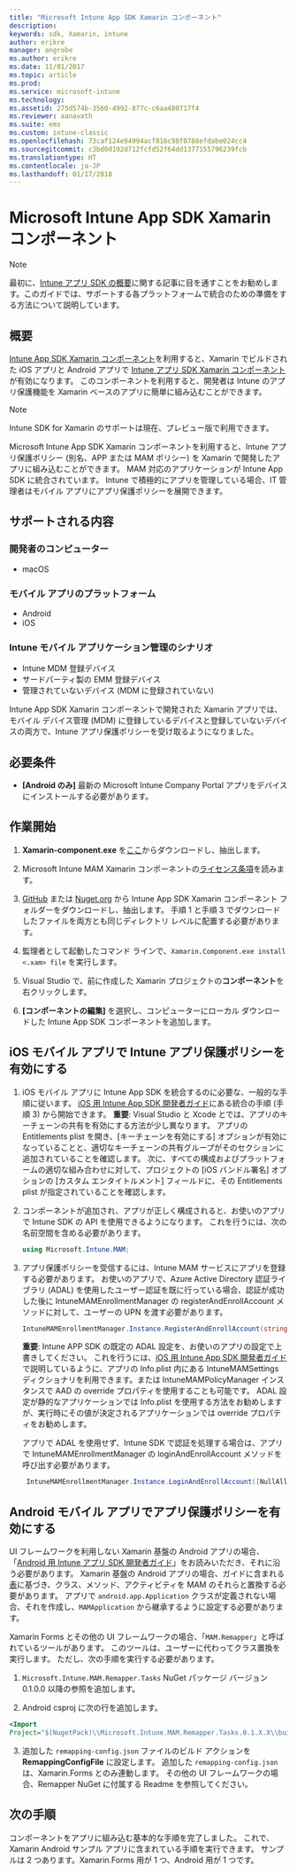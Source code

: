 ```yaml
---
title: "Microsoft Intune App SDK Xamarin コンポーネント"
description: 
keywords: sdk, Xamarin, intune
author: erikre
manager: angrobe
ms.author: erikre
ms.date: 11/01/2017
ms.topic: article
ms.prod: 
ms.service: microsoft-intune
ms.technology: 
ms.assetid: 275d574b-3560-4992-877c-c6aa480717f4
ms.reviewer: aanavath
ms.suite: ems
ms.custom: intune-classic
ms.openlocfilehash: 73caf124e94994acf816c98f0788efdabe024cc4
ms.sourcegitcommit: c3bd0d192d712fcfd52f64dd1377155796239fcb
ms.translationtype: HT
ms.contentlocale: ja-JP
ms.lasthandoff: 01/17/2018
---
```

# <a name="microsoft-intune-app-sdk-xamarin-component"></a>Microsoft Intune App SDK Xamarin コンポーネント

> [!NOTE]
> 最初に、[Intune アプリ SDK の概要](app-sdk-get-started.md)に関する記事に目を通すことをお勧めします。このガイドでは、サポートする各プラットフォームで統合のための準備をする方法について説明しています。



## <a name="overview"></a>概要
[Intune App SDK Xamarin コンポーネント](https://github.com/msintuneappsdk/intune-app-sdk-xamarin)を利用すると、Xamarin でビルドされた iOS アプリと Android アプリで [Intune アプリ SDK Xamarin コンポーネント](/intune-classic/deploy-use/protect-app-data-using-mobile-app-management-policies-with-microsoft-intune)が有効になります。 このコンポーネントを利用すると、開発者は Intune のアプリ保護機能を Xamarin ベースのアプリに簡単に組み込むことができます。

> [!NOTE]
> Intune SDK for Xamarin のサポートは現在、プレビュー版で利用できます。 

Microsoft Intune App SDK Xamarin コンポーネントを利用すると、Intune アプリ保護ポリシー (別名、APP または MAM ポリシー) を Xamarin で開発したアプリに組み込むことができます。 MAM 対応のアプリケーションが Intune App SDK に統合されています。 Intune で積極的にアプリを管理している場合、IT 管理者はモバイル アプリにアプリ保護ポリシーを展開できます。

## <a name="whats-supported"></a>サポートされる内容

### <a name="developer-machines"></a>開発者のコンピューター
* macOS


### <a name="mobile-app-platforms"></a>モバイル アプリのプラットフォーム
* Android
* iOS


### <a name="intune-mobile-application-management-scenarios"></a>Intune モバイル アプリケーション管理のシナリオ

* Intune MDM 登録デバイス
* サードパーティ製の EMM 登録デバイス
* 管理されていないデバイス (MDM に登録されていない)

Intune App SDK Xamarin コンポーネントで開発された Xamarin アプリでは、モバイル デバイス管理 (MDM) に登録しているデバイスと登録していないデバイスの両方で、Intune アプリ保護ポリシーを受け取るようになりました。

## <a name="prerequisites"></a>必要条件

* **[Android のみ]** 最新の Microsoft Intune Company Portal アプリをデバイスにインストールする必要があります。

## <a name="get-started"></a>作業開始

1.  **Xamarin-component.exe** を[ここ](https://components.xamarin.com/submit/xpkg)からダウンロードし、抽出します。

2. Microsoft Intune MAM Xamarin コンポーネントの[ライセンス条項](https://components.xamarin.com/license/microsoft.intune.mam)を読みます。

3.  [GitHub](https://github.com/msintuneappsdk/intune-app-sdk-xamarin) または [Nuget.org](https://www.nuget.org/profiles/msintuneappsdk) から Intune App SDK Xamarin コンポーネント フォルダーをダウンロードし、抽出します。 手順 1 と手順 3 でダウンロードしたファイルを両方とも同じディレクトリ レベルに配置する必要があります。

4.  監理者として起動したコマンド ラインで、`Xamarin.Component.exe install <.xam> file` を実行します。

5.  Visual Studio で、前に作成した Xamarin プロジェクトの**コンポーネント**を右クリックします。

6.  **[コンポーネントの編集]** を選択し、コンピューターにローカル ダウンロードした Intune App SDK コンポーネントを追加します。



## <a name="enabling-intune-app-protection-polices-in-your-ios-mobile-app"></a>iOS モバイル アプリで Intune アプリ保護ポリシーを有効にする
1.  iOS モバイル アプリに Intune App SDK を統合するのに必要な、一般的な手順に従います。 [iOS 用 Intune App SDK 開発者ガイド](app-sdk-ios.md#build-the-sdk-into-your-mobile-app)にある統合の手順 (手順 3) から開始できます。
    **重要**: Visual Studio と Xcode とでは、アプリのキーチェーンの共有を有効にする方法が少し異なります。 アプリの Entitlements plist を開き、[キーチェーンを有効にする] オプションが有効になっていることと、適切なキーチェーンの共有グループがそのセクションに追加されていることを確認します。 次に、すべての構成およびプラットフォームの適切な組み合わせに対して、プロジェクトの [iOS バンドル署名] オプションの [カスタム エンタイトルメント] フィールドに、その Entitlements plist が指定されていることを確認します。
2.  コンポーネントが追加され、アプリが正しく構成されると、お使いのアプリで Intune SDK の API を使用できるようになります。 これを行うには、次の名前空間を含める必要があります。

      ```csharp
      using Microsoft.Intune.MAM;
      ```
3.    アプリ保護ポリシーを受信するには、Intune MAM サービスにアプリを登録する必要があります。 お使いのアプリで、Azure Active Directory 認証ライブラリ (ADAL) を使用したユーザー認証を既に行っている場合、認証が成功した後に IntuneMAMEnrollmentManager の registerAndEnrollAccount メソッドに対して、ユーザーの UPN を渡す必要があります。
      ```csharp
      IntuneMAMEnrollmentManager.Instance.RegisterAndEnrollAccount(string identity);
      ```
      **重要**: Intune APP SDK の既定の ADAL 設定を、お使いのアプリの設定で上書きしてください。 これを行うには、[iOS 用 Intune App SDK 開発者ガイド](app-sdk-ios.md#configure-settings-for-the-intune-app-sdk)で説明しているように、アプリの Info.plist 内にある IntuneMAMSettings ディクショナリを利用できます。または IntuneMAMPolicyManager インスタンスで AAD の override プロパティを使用することも可能です。 ADAL 設定が静的なアプリケーションでは Info.plist を使用する方法をお勧めしますが、実行時にその値が決定されるアプリケーションでは override プロパティをお勧めします。 
      
      アプリで ADAL を使用せず、Intune SDK で認証を処理する場合は、アプリで IntuneMAMEnrollmentManager の loginAndEnrollAccount メソッドを呼び出す必要があります。
      ```csharp
       IntuneMAMEnrollmentManager.Instance.LoginAndEnrollAccount([NullAllowed] string identity);
      ```

## <a name="enabling-app-protection-policies-in-your-android-mobile-app"></a>Android モバイル アプリでアプリ保護ポリシーを有効にする
UI フレームワークを利用しない Xamarin 基盤の Android アプリの場合、「[Android 用 Intune アプリ SDK 開発者ガイド](app-sdk-android.md)」をお読みいただき、それに沿う必要があります。 Xamarin 基盤の Android アプリの場合、ガイドに含まれる[表](app-sdk-android.md#replace-classes-methods-and-activities-with-their-mam-equivalent)に基づき、クラス、メソッド、アクティビティを MAM のそれらと置換する必要があります。 アプリで `android.app.Application` クラスが定義されない場合、それを作成し、`MAMApplication` から継承するように設定する必要があります。

Xamarin Forms とその他の UI フレームワークの場合、「`MAM.Remapper`」と呼ばれているツールがあります。 このツールは、ユーザーに代わってクラス置換を実行します。 ただし、次の手順を実行する必要があります。

1.  `Microsoft.Intune.MAM.Remapper.Tasks` NuGet パッケージ バージョン 0.1.0.0 以降の参照を追加します。

2.  Android csproj に次の行を追加します。
  ```xml
  <Import
  Project="$(NugetPack)\\Microsoft.Intune.MAM.Remapper.Tasks.0.1.X.X\\build\\MonoAndroid10\\Microsoft.Intune.MAM.Remapper.targets" />
  ```

3.  追加した `remapping-config.json` ファイルのビルド アクションを **RemappingConfigFile** に設定します。 追加した `remapping-config.json` は、Xamarin.Forms とのみ連動します。 その他の UI フレームワークの場合、Remapper NuGet に付属する Readme を参照してください。

## <a name="next-steps"></a>次の手順

コンポーネントをアプリに組み込む基本的な手順を完了しました。 これで、Xamarin Android サンプル アプリに含まれている手順を実行できます。 サンプルは 2 つあります。Xamarin.Forms 用が 1 つ、Android 用が 1 つです。
